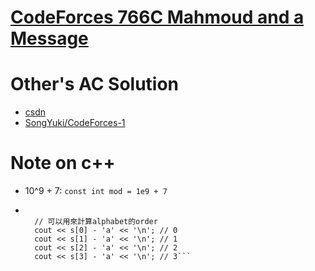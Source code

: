 # [CodeForces 766C Mahmoud and a Message](https://codeforces.com/problemset/problem/766/C)

# Other's AC Solution
- [csdn](https://blog.csdn.net/qq_29480875/article/details/60151302)
- [SongYuki/CodeForces-1](https://github.com/SongYuki/CodeForces-1/blob/master/766C-MahmoudAndAMessage.cpp)

# Note on c++
- 10^9 + 7: `const int mod = 1e9 + 7`
- ```string s = "abcd";

    // 可以用來計算alphabet的order
    cout << s[0] - 'a' << '\n'; // 0
    cout << s[1] - 'a' << '\n'; // 1
    cout << s[2] - 'a' << '\n'; // 2
    cout << s[3] - 'a' << '\n'; // 3```
